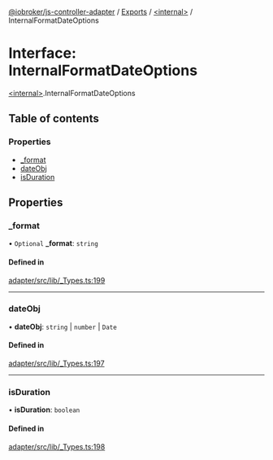 [@iobroker/js-controller-adapter](../README.md) / [Exports](../modules.md) / [\<internal\>](../modules/internal_.md) / InternalFormatDateOptions

# Interface: InternalFormatDateOptions

[\<internal\>](../modules/internal_.md).InternalFormatDateOptions

## Table of contents

### Properties

- [\_format](internal_.InternalFormatDateOptions.md#_format)
- [dateObj](internal_.InternalFormatDateOptions.md#dateobj)
- [isDuration](internal_.InternalFormatDateOptions.md#isduration)

## Properties

### \_format

• `Optional` **\_format**: `string`

#### Defined in

[adapter/src/lib/_Types.ts:199](https://github.com/ioBroker/ioBroker.js-controller/blob/657d9c7505359b32d207145611da3cc6fd7950da/packages/adapter/src/lib/_Types.ts#L199)

___

### dateObj

• **dateObj**: `string` \| `number` \| `Date`

#### Defined in

[adapter/src/lib/_Types.ts:197](https://github.com/ioBroker/ioBroker.js-controller/blob/657d9c7505359b32d207145611da3cc6fd7950da/packages/adapter/src/lib/_Types.ts#L197)

___

### isDuration

• **isDuration**: `boolean`

#### Defined in

[adapter/src/lib/_Types.ts:198](https://github.com/ioBroker/ioBroker.js-controller/blob/657d9c7505359b32d207145611da3cc6fd7950da/packages/adapter/src/lib/_Types.ts#L198)
